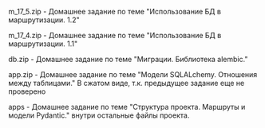 m_17_5.zip - Домашнее задание по теме "Использование БД в маршрутизации. 1.2"

m_17_4.zip - Домашнее задание по теме "Использование БД в маршрутизации. 1.1"

db.zip - Домашнее задание по теме "Миграции. Библиотека alembic."

app.zip - Домашнее задание по теме "Модели SQLALchemy. Отношения между таблицами." В сжатом виде, т.к. предыдущее задание еще не проверено

apps - Домашнее задание по теме "Структура проекта. Маршруты и модели Pydantic."
  внутри остальные файлы проекта.
